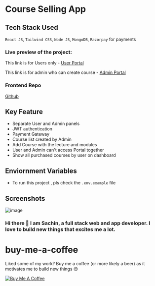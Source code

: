 # Course Selling App 
## Tech Stack Used
`React JS`, `Tailwind CSS`, `Node JS`, `MongoDB`, `Razorpay` for payments

### Live preview of the project:
This link is for Users only - [User Portal](https://courses-portal.netlify.app/ )

This link is for admin who can create course - [Admin Portal](https://courses-portal.netlify.app/admin)

### Frontend Repo
[Github](https://github.com/mittalsam98/Course-Selling-App/
)

## Key Feature
- Separate User and Admin panels
- JWT authentication
- Payment Gateway
- Course list created by Admin
- Add Course with the lecture and modules
- User and Admin can't access Portal together
- Show all purchased courses by user on dashboard

## Enviornment Variables
- To run this project , pls check the `.env.example` file

## Screenshots
![image](https://github.com/mittalsam98/Course-Selling-App/assets/42431274/6c83cb3c-03d6-4d14-86a6-91ea892ed767)

### Hi there 👋 I am Sachin, a full stack web and app developer. I love to build new things that excites me a lot.

# buy-me-a-coffee
Liked some of my work? Buy me a coffee (or more likely a beer) as it motivates me to build new things 😊

<a href="https://www.buymeacoffee.com/sachinm" target="_blank"><img src="https://bmc-cdn.nyc3.digitaloceanspaces.com/BMC-button-images/custom_images/orange_img.png" alt="Buy Me A Coffee" style="height: auto !important;width: auto !important;" ></a>

